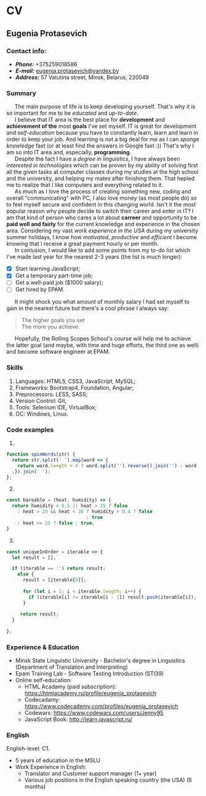 # CV

## __Eugenia Protasevich__


### __Contact info:__ 
* __*Phone:*__ +375259018586
* __*E-mail:*__ eugenia.protasevich@yandex.by
* __*Address:*__ 57 Vatutina street, Minsk, Belarus, 220049

### __Summary__
`   `The main purpose of life is to keep developing yourself. That's why it is so important for me to be *educated* and *up-to-date*. \
`   `I believe that IT area is the best place for **development** and **achievement of the** most **goals** I've set myself. IT is great for development and *self-education* because you have to constantly learn, learn and learn in order to keep your job. And learning is not a big deal for me as I can *sponge knowledge* fast (or at least find the answers in Google fast :)) That's why I am so into IT area and, especially, **programming**. \
`   `Despite the fact I have a *degree in linguistics*, I have always been *interested in technologies* which can be proven by my ability of solving first all the given tasks at computer classes during my studies at the high school and the university, and helping my mates after finishing them. That hepled me to realize that I like computers and everything related to it.\
`   `As much as I love the process of creating something new, coding and overall "communicating" with PC, I also love money (as most people do) so to feel myself secure and confident in this changing world. Isn't it the most popular reason why people decide to switch their career and enter in IT? I am that kind of person who cares a lot about **carreer** and opportunity 
to be **paid well and fairly** for the current knowledge and experience in the chosen area. Considering my vast *work experience in the USA* during my university summer holidays, I know how *motivated*, *productive* and *efficient* I become knowing that I receive a great payment hourly or per month. \
`   `In conlusion, I would like to add some points from my to-do list which I've made last year for the nearest 2-3 years (the list is much longer):
- [x] Start learning JavaScript;
- [x] Get a temporary part-time job;
- [ ] Get a well-paid job ($1000 salary);
- [ ] Get hired by EPAM.

`   `It might shock you what amount of monthly salary I had set myself to gain in the nearest future but there's a cool phrase I always say: 
> The higher goals you set  
> The more you achieve.

`   `Hopefully, the Rolling Scopes School's course will help me to achieve the latter goal (and maybe, with time and huge efforts, the third one as well) and become software engineer at EPAM.

### __Skills__
1. Languages: HTML5, CSS3, JavaScript, MySQL;
1. Frameworks: Bootstrap4, Foundation, Angular;
1. Preprocessors: LESS, SASS;
1. Version Control: Git, 
1. Tools: Selenium IDE, VirtualBox;
1. OC: Windows, Linux.

### __Code examples__

1.
```javascript
function spinWords(str) {
  return str.split(' ').map(word => {
    return word.length > 4 ? word.split('').reverse().join('') : word
  ;}).join(' ');
};
```
2.
```javascript
const bareable = (heat, humidity) => {
  return humidity > 0.5 || heat > 35 ? false  
    : heat > 25 && heat < 36 ? humidity > 0.4 ? false 
                             : true  
    : heat <= 25 ? false : true;
}
```

3.
```javascript
const uniqueInOrder = iterable => { 
  let result = [];

  if (iterable == '') return result; 
    else {
      result = [iterable[0]];
  
      for (let i = 1; i < iterable.length; i++) {
        if (iterable[i] != iterable[i - 1]) result.push(iterable[i]);
      } 
      
     return result; 
  } 
   
};
```

### __Experience & Education__
* Minsk State Linguistic University - Bachelor's degree in Linguistics (Department of Translation and Interpreting)
* Epam Training Lab - Software Testing Introduction (STI39)
* Online self-education:
  * HTML Acadamy (paid subscription): https://htmlacademy.ru/profile/eugenia_protasevich
  * Codecadamy: https://www.codecademy.com/profiles/eugenia_protasevich
  * Codewars: https://www.codewars.com/users/Jenny95
  * JavaScript Book: http://learn.javascript.ru/

### __English__
English-level: C1. 
- 5 years of education in the MSLU
- Work Experience in English: 
    - Translator and Customer support manager (1+ year)
    - Various job positions in the English speaking country (the USA) (6 months)